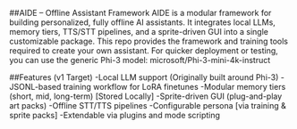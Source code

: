 ##AIDE – Offline Assistant Framework
AIDE is a modular framework for building personalized, fully offline AI assistants. It integrates local LLMs, memory tiers, TTS/STT pipelines, and a sprite-driven GUI into a single customizable package.
This repo provides the framework and training tools required to create your own assistant. For quicker deployment or testing, you can use the generic Phi-3 model: microsoft/Phi-3-mini-4k-instruct

##Features (v1 Target)
-Local LLM support (Originally built around Phi-3)
-JSONL-based training workflow for LoRA finetunes
-Modular memory tiers (short, mid, long-term) [Stored Locally]
-Sprite-driven GUI (plug-and-play art packs)
-Offline STT/TTS pipelines
-Configurable persona [via training & sprite packs]
-Extendable via plugins and mode scripting
